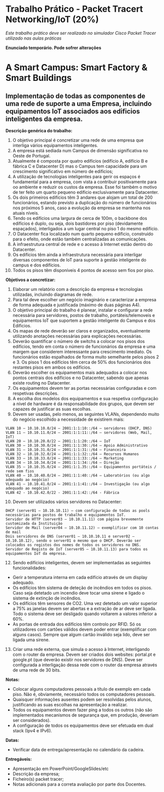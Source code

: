 # Trabalho Prático - Packet Tracert Networking/IoT (20%)

*Este trabalho prático deve ser realizado no simulador Cisco Packet Tracer utilizado nas aulas práticas*

**Enunciado temporário. Pode sofrer alterações**

# A Smart Campus: Smart Factory & Smart Buildings

## Implementação de todas as componentes de uma rede de suporte a uma Empresa, incluindo equipamentos IoT associados aos edificios inteligentes da empresa.

**Descrição genérica do trabalho:**
1.	O objetivo principal é concretizar uma rede de uma empresa que interliga vários equipamentos inteligentes.
2.	A empresa está sediada num Campus de dimensão significativa no Oeste de Portugal.
3.  Atualmente é composta por quatro edifícios (edifício A, edifício B e fábrica C e Datacenter D) mas o Campus tem capacidade para um crescimento significativo em número de edificios;
4.  A utilização de tecnologias inteligentes para gerir os espaços é fundamental para a empresa, com vista a contribuir positivamente para oo ambiente e reduzir os custos da empresa. Esse foi também o motivo de ter feito um quarto pequeno edificio exclusivamente para Datacenter.
5.	Os dois primeiros edifícios têm 3 andares que alojam um total de 200 funcionários, estando previsto a duplicação do número de funcionários nos próximos 5 anos, caso a evolução da empresa se mantenha nos atuais níveis. 
6.	Tendo os edifícios uma largura de cerca de 100m, o backbone dos edifícios é duplo, ou seja, dois bastidores por piso (devidamente espaçados), interligados a um lugar central no piso 1 do mesmo edifício. 
7.	O Datacenter fica localizado num quarto pequeno edificio, construído para o efeito, onde estão também centralizadas as comunicações.
8.	A infraestrutura central de rede e o acesso à Internet estão dentro do Datacenter.
9.	Os edifícios têm ainda a infraestrutura necessária para interligar diversas componentes de IoT para suporte à gestão inteligente do campus e dos edifícios.
10.	Todos os pisos têm disponíveis 4 pontos de acesso sem fios por piso.

**Objetivos a concretizar:**
1.	Elaborar um relatório com a descrição da empresa e tecnologias utilizadas, incluindo diagramas de rede.
2.	Para tal deve escolher um negócio imaginário e caracterizar a empresa de forma adequada e justificada (máximo de duas páginas A4).
3.	O objetivo principal do trabalho é planear, instalar e configurar a rede necessária para servidores, postos de trabalho, portáteis/telemoveis e equipamentos IoT que suportem a gestão inteligente do Campus e dos Edificios.
4.	Os mapas de rede deverão ser claros e organizados, eventualmente utilizando anotações necessárias para explicações necessárias.
5.	Deverão quantificar o número de switchs a colocar nos pisos dos edifícios, tendo em conta o número de funcionários da empresa e uma margem que considerem interessante para crescimento imediato. Os funcionários estão espalhados de forma muito semelhante pelos pisos 2 e 3. Os pisos 1 dos edifícios têm cerca de 50% dos funcionários dos restantes pisos em ambos os edifícios.
6.	Deverão escolher os equipamentos mais adequados a colocar nos pontos centrais dos edifícios e no Datacenter, sabendo que apenas existe routing no Datacenter.
7.	Os equipamentos devem ter as portas necessárias configuradas e com respetivas descrições.
8.	A escolha dos modelos dos equipamentos e sua respetiva configuração a nível de hardware é da responsabilidade dos grupos, que devem ser capazes de justificar as suas escolhas.
9.	Devem ser usadas, pelo menos, as seguintes VLANs, dependendo muito do negócio escolhido a necessidade de existirem mais:
```
VLAN 10 – 10.10.10.0/24 – 2001:1:1:10::/64 – servidores (DHCP, DNS)
VLAN 11 – 10.10.11.0/24 – 2001:1:1:11::/64 – servidores (Web, Mail, IoT)
VLAN 20 – 10.10.20.0/22 – 2001:1:1:20::/64 – IoT
VLAN 30 – 10.10.30.0/24 – 2001:1:1:30::/64 – Apoio Administrativo
VLAN 31 – 10.10.31.0/24 – 2001:1:1:31::/64 – Financeira
VLAN 32 – 10.10.32.0/24 – 2001:1:1:32::/64 – Recursos Humanos
VLAN 33 – 10.10.33.0/24 – 2001:1:1:33::/64 – Marketing
VLAN 34 – 10.10.34.0/24 – 2001:1:1:34::/64 – Direção
VLAN 35 – 10.10.35.0/24 – 2001:1:1.35::/64 – Equipamentos portáteis / rede sem fios
VLAN 40 – 10.10.40.0/24 – 2001:1:1:40::/64 – Laboratórios (ou algo adequado ao negócio)
VLAN 41 – 10.10.41.0/24 – 2001:1:1:41::/64 – Investigação (ou algo adequado ao negócio)
VLAN 42 - 10.10.42.0/22 - 2001:1:1:42::/64 - Fábrica
```
10.	Devem ser utilizados vários servidores no Datacenter:
```
DHCP (server01 – 10.10.10.11) – com configuração de todas as pools necessárias para postos de trabalho e equipamentos IoT.
Servidor de HTTP (server03 – 10.10.11.11) com página brevemente customizada da Instituição
Servidor de Mail (server04 – 10.10.11.12) – exemplificar com 10 contas de mail
Dois servidores de DNS (server01 – 10.10.10.11 e server02 – 10.10.10.12), sendo o server01 o mesmo que o DHCP. Deverão ser colocados os registos dos nomes de todos os servidores no DNS.
Servidor de Registo de IoT (server05 – 10.10.11.13) para todos os equipamentos IoT da empresa.
```
12.	Sendo edifícios inteligentes, devem ser implementadas as seguintes funcionalidades:
-	Gerir a temperatura interna em cada edifício através de um display adequado.
-	Os edifícios têm sistema de deteção de incêndios em todos os pisos. Caso seja detetado um incendio deve tocar uma sirene e ligado o sistema de extinção de incêndios.
-	Os edifícios têm sensores de CO2. Uma vez detetado um valor superior a 75% as janelas devem ser abertas e a extração de ar deve ser ligada. Todo o sistema deve ser desligado quando voltarem a valores inferior a 60%.
-	As portas de entrada dos edifícios têm controlo por RFID. Só os utilizadores com cartões válidos devem poder entrar (exemplificar com alguns casos). Sempre que algum cartão inválido seja lido, deve ser ligada uma sirene.
13.	Criar uma rede externa, que simula o acesso à Internet, interligando com o router da empresa. Devem ser criados dois websites: portal.pt e google.pt (que deverão existir nos servidores de DNS). Deve ser configurada a interligação dessa rede com o router da empresa através de uma rede de 30 bits.

**Notas:**
- Colocar alguns computadores pessoais a título de exemplo em cada piso. Não é, obviamente, necessário todos os computadores pessoais.
- Quaisquer informações ausentes podem ser resolvidas pelos alunos, justificando as suas escolhas na apresentação a realizar.
- Todos os equipamentos devem fazer ping a todos os outros (não são implementados mecanismos de segurança que, em produção, deveriam ser considerados).
- A configuração de todos os equipamentos deve ser efetuada em dual stack (Ipv4 e IPv6).

**Datas:**
- Verificar data de entrega/apresentação no calendário da cadeira.

**Entregáveis:**
- Apresentação em PowerPoint/GoogleSlides/etc
- Descrição da empresa;
- Ficheiro(s) packet tracer;
- Notas adicionais para a correta avaliação por parte dos Docentes.

